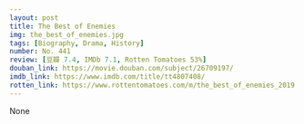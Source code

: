 ```yaml
---
layout: post 
title: The Best of Enemies
img: the_best_of_enemies.jpg
tags: [Biography, Drama, History]
number: No. 441
review: [豆瓣 7.4, IMDb 7.1, Rotten Tomatoes 53%]
douban_link: https://movie.douban.com/subject/26709197/
imdb_link: https://www.imdb.com/title/tt4807408/
rotten_link: https://www.rottentomatoes.com/m/the_best_of_enemies_2019
---
```


None